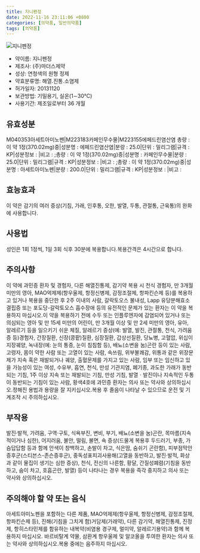 ```yaml
---
title: 지니펜정
date: 2022-11-16 23:11:06 +0800
categories: [의약품, 일반의약품]
tags: [의약품]
---
```

![지니펜정](https://nedrug.mfds.go.kr/pbp/cmn/itemImageDownload/147426799381700026)

- 약이름: 지니펜정
- 제조사: (주)마더스제약
- 성상: 연청색의 원형 정제
- 약효분류명: 해열.진통.소염제
- 허가일자: 20131120
- 보관방법: 기밀용기, 실온(1∼30℃)
- 사용기간: 제조일로부터 36 개월
## 유효성분
M040353아세트아미노펜|M223183카페인무수물|M223155에페드린염산염
총량 : 이 약 1정(370.02mg)중|성분명 : 에페드린염산염|분량 : 25.0|단위 : 밀리그램|규격 : KP|성분정보 : |비고 : ;총량 : 이 약 1정(370.02mg)중|성분명 : 카페인무수물|분량 : 25.0|단위 : 밀리그램|규격 : KP|성분정보 : |비고 : ;총량 : 이 약 1정(370.02mg)중|성분명 : 아세트아미노펜|분량 : 200.0|단위 : 밀리그램|규격 : KP|성분정보 : |비고 :
## 효능효과
이 약은 감기의 여러 증상(기침, 가래, 인후통, 오한, 발열, 두통, 관절통, 근육통)의 완화에 사용합니다.
## 사용법
성인은 1회 1정씩, 1일 3회 식후 30분에 복용합니다.복용간격은 4시간으로 합니다.
## 주의사항
이 약에 과민증 환자 및 경험자, 다른 해열진통제, 감기약 복용 시 천식 경험자, 만 3개월 미만의 영아, MAO억제제(항우울제, 항정신병제, 감정조절제, 항파킨슨제 등)를 복용하고 있거나 복용을 중단한 후 2주 이내의 사람, 갈락토오스 불내성, Lapp 유당분해효소 결핍증 또는 포도당-갈락토오스 흡수장애 등의 유전적인 문제가 있는 환자는 이 약을 복용하지 마십시오.이 약을 복용하기 전에 수두 또는 인플루엔자에 감염되어 있거나 또는 의심되는 영아 및 만 15세 미만의 어린이, 만 3개월 이상 및 만 2세 미만의 영아, 유아, 알레르기 등을 일으키기 쉬운 체질, 알레르기 증상(예: 발열, 발진, 관절통, 천식, 가려움증 등)경험자, 간장질환, 신장(콩팥)질환, 심장질환, 갑상선질환, 당뇨병, 고혈압, 위십이지장궤양, 녹내장(예: 눈의 통증, 눈이 침침함 등), 배뇨(소변을 눔)곤란 등이 있는 사람, 고령자, 몸이 약한 사람 또는 고열이 있는 사람, 속쓰림, 위부불쾌감, 위통과 같은 위장문제가 지속 혹은 재발되거나 궤양, 출혈문제를 가지고 있는 사람, 임부 또는 임신하고 있을 가능성이 있는 여성, 수유부, 흡연, 천식, 만성 기관지염, 폐기종, 과도한 가래가 동반되는 기침, 1주 이상 지속 또는 재발되는 기침, 만성 기침, 발열ㆍ발진이나 지속적인 두통이 동반되는 기침이 있는 사람, 황색4호에 과민증 환자는 의사 또는 약사와 상의하십시오.정해진 용법과 용량을 잘 지키십시오.복용 후 졸음이 나타날 수 있으므로 운전 및 기계조작 시 주의하십시오.
## 부작용
발진·발적, 가려움, 구역·구토, 식욕부진, 변비, 부기, 배뇨(소변을 눔)곤란, 목마름(지속적이거나 심한), 어지러움, 불안, 떨림, 불면, 쇽 증상(드물게 복용후 두드러기, 부종, 가슴답답함 등과 함께 안색이 창백하고, 손발이 차고, 식은땀, 숨쉬기 곤란함), 피부점막안증후군(스티븐스-존슨증후군), 중독성표피괴사용해(고열을 동반하고, 발진·발적, 화상과 같이 물집이 생기는 심한 증상), 천식, 전신의 나른함, 황달, 간질성폐렴(기침을 동반하고, 숨이 차고, 호흡곤란, 발열) 등이 나타나는 경우 복용을 즉각 중지하고 의사 또는 약사와 상의하십시오.
## 주의해야 할 약 또는 음식
아세트아미노펜을 포함하는 다른 제품, MAO억제제(항우울제, 항정신병제, 감정조절제, 항파킨슨제 등), 진해(기침을 그치게 함)거담제(가래약), 다른 감기약, 해열진통제, 진정제, 항히스타민제를 함유하는 내복약(비염용 경구제, 멀미약, 알레르기용약)과 함께 복용하지 마십시오. 바르비탈계 약물, 삼환계 항우울제 및 알코올을 투여한 환자는 의사 또는 약사와 상의하십시오.복용 중에는 음주하지 마십시오.
